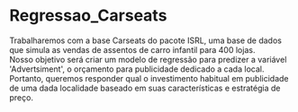 # Regressao_Carseats
Trabalharemos com a base Carseats do pacote ISRL, uma base de dados que simula as vendas de assentos de carro infantil para 400 lojas.<br>
Nosso objetivo será criar um modelo de regressão para predizer a variável 'Advertsiment', o orçamento para publicidade dedicado a cada local.
Portanto, queremos responder qual o investimento habitual em publicidade de uma dada localidade baseado em suas características e estratégia de preço.
